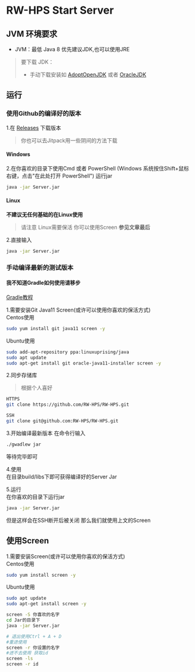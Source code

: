 # RW-HPS Start Server
## JVM 环境要求
- JVM：最低 Java 8 优先建议JDK,也可以使用JRE

> 要下载 JDK：
> - 手动下载安装如 [AdoptOpenJDK](https://adoptopenjdk.net/) 或者 [OracleJDK](https://www.oracle.com/java/technologies/javase-downloads.html) 

## 运行
### 使用Github的编译好的版本
1.在 [Releases](https://github.com/RW-HPS/RW-HPS/releases) 下载版本
> 你也可以去Jitpack用一些阴间的方法下载

#### Windows
2.在你喜欢的目录下使用Cmd 或者 PowerShell (Windows 系统按住Shift+鼠标右键，点击"在此处打开 PowerShell") 运行jar
```bash
java -jar Server.jar
```

#### Linux 
**不建议无任何基础的在Linux使用**
> 请注意 Linux需要保活  你可以使用Screen **参见文章最后**  

2.直接输入
```bash
java -jar Server.jar
```

### 手动编译最新的测试版本
#### 我不知道Gradle如何使用请移步
[Gradle教程](Gradle.md)  

1.需要安装Git Java11 Screen(或许可以使用你喜欢的保活方式)      
Centos使用  
```bash  
sudo yum install git java11 screen -y
```
Ubuntu使用  
```bash  
sudo add-apt-repository ppa:linuxuprising/java
sudo apt update
sudo apt-get install git oracle-java11-installer screen -y  
```
2.同步存储库
>根据个人喜好  
```bash
HTTPS  
git clone https://github.com/RW-HPS/RW-HPS.git
``` 
```bash  
SSH
git clone git@github.com:RW-HPS/RW-HPS.git  
```
3.开始编译最新版本
在命令行输入
```bash
./gwadlew jar
```
等待完毕即可

4.使用  
在目录build/libs下即可获得编译好的Server Jar

5.运行  
在你喜欢的目录下运行jar
```bash
java -jar Server.jar
```
但是这样会在SSH断开后被关闭 那么我们就使用上文的Screen


## 使用Screen
1.需要安装Screen(或许可以使用你喜欢的保活方式)      
Centos使用
```bash  
sudo yum install screen -y
```
Ubuntu使用
```bash  
sudo apt update
sudo apt-get install screen -y  
```

```bash
screen -S 你喜欢的名字
cd Jar的目录下
java -jar Server.jar

# 退出使用Ctrl + A + D
#重进使用
screen -r 你设置的名字
#进不去使用 获取id
screen -ls
screen -r id
```